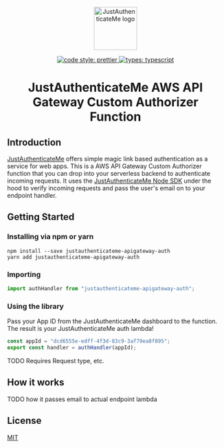 <p align="center"><a href="https://www.justauthenticate.me" target="_blank" rel="noopener noreferrer"><img width="100" src="https://www.justauthenticate.me/favicon.png" alt="JustAuthenticateMe logo"></a></p>
<p align="center">
  <a href="https://prettier.io/">
    <img alt="code style: prettier" src="https://badgen.net/badge/code style/prettier/ff69b4">
  </a>
  <a href="https://www.typescriptlang.org/">
    <img alt="types: typescript" src="https://badgen.net/badge/types/TypeScript/blue">
  </a>
</p>
<h1 align="center">JustAuthenticateMe AWS API Gateway Custom Authorizer Function</h1>

## Introduction

[JustAuthenticateMe](https://www.justauthenticate.me) offers simple magic link based authentication as a service for web apps. This is a AWS API Gateway Custom Authorizer function that you can drop into your serverless backend to authenticate incoming requests. It uses the [JustAuthenticateMe Node SDK](https://https://github.com/CoalesceSoftware/justauthenticateme-node) under the hood to verify incoming requests and pass the user's email on to your endpoint handler.

## Getting Started

### Installing via npm or yarn

```
npm install --save justauthenticateme-apigateway-auth
yarn add justauthenticateme-apigateway-auth
```

### Importing

```js
import authHandler from "justauthenticateme-apigateway-auth";
```

### Using the library

Pass your App ID from the JustAuthenticateMe dashboard to the function. The result is your JustAuthenticateMe auth lambda!

```js
const appId = "dcd6555e-edff-4f3d-83c9-3af79ea8f895";
export const handler = authHandler(appId);
```

TODO Requires Request type, etc.

## How it works

TODO how it passes email to actual endpoint lambda

## License

[MIT](http://opensource.org/licenses/MIT)
